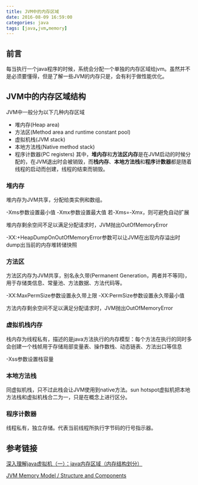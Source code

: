 ```yaml
---
title: JVM中的内存区域
date: 2016-08-09 16:59:00
categories: java
tags: [java,jvm,memory]
---
```

## 前言
每当执行一个java程序的时候，系统会分配一个单独的内存区域给jvm。虽然并不是必须要懂得，但是了解一些JVM的内存只是，会有利于做性能优化。

<!--more-->

## JVM中的内存区域结构
JVM中一般分为以下几种内存区域
- 堆内存(Heap area)
- 方法区(Method area and runtime constant pool)
- 虚拟机栈(JVM stack)
- 本地方法栈(Native method stack)
- 程序计数器(PC registers)
其中，**堆内存**和**方法区内存**是在JVM启动的时候分配的，在JVM退出时会被销毁，而**栈内存**、**本地方法栈**和**程序计数器**都是随着线程的启动而创建，线程的结束而销毁。

### 堆内存
堆内存为JVM共享，分配给类实例和数组。

-Xms参数设置最小值
-Xmx参数设置最大值
若-Xms=-Xmx，则可避免自动扩展

堆内存剩余空间不足以满足分配请求时，JVM抛出OutOfMemoryError

-XX:+HeapDumpOnOutOfMemoryError参数可以让JVM在出现内存溢出时dump出当前的内存堆转储快照

### 方法区
方法区内存为JVM共享，别名永久带(Permanent Generation，两者并不等同)，用于存储类信息、常量池、方法数据、方法代码等。

-XX:MaxPermSize参数设置永久带上限
-XX:PermSize参数设置永久带最小值

方法内存剩余空间不足以满足分配请求时，JVM抛出OutOfMemoryError

### 虚拟机栈内存
栈内存为线程私有，描述的是java方法执行的内存模型：每个方法在执行的同时多会创建一个栈帧用于存储局部变量表、操作数栈、动态链表、方法出口等信息

-Xss参数设置栈容量

### 本地方法栈
同虚拟机栈，只不过此栈会让JVM使用到native方法。sun hotspot虚拟机把本地方法栈和虚拟机栈合二为一，只是在概念上进行区分。

### 程序计数器
线程私有，独立存储。代表当前线程所执行字节码的行号指示器。

## 参考链接
[深入理解java虚拟机（一）：java内存区域（内存结构划分）](http://blog.csdn.net/chaofanwei/article/details/19418753)

[JVM Memory Model / Structure and Components](http://howtodoinjava.com/core-java/garbage-collection/jvm-memory-model-structure-and-components/#pc_register)